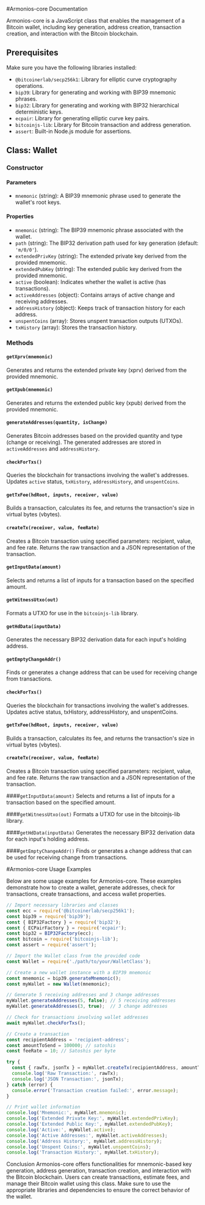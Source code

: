 #Armonios-core Documentation

Armonios-core is a JavaScript class that enables the management of a Bitcoin wallet, including key generation, address creation, transaction creation, and interaction with the Bitcoin blockchain.

## Prerequisites

Make sure you have the following libraries installed:

- `@bitcoinerlab/secp256k1`: Library for elliptic curve cryptography operations.
- `bip39`: Library for generating and working with BIP39 mnemonic phrases.
- `bip32`: Library for generating and working with BIP32 hierarchical deterministic keys.
- `ecpair`: Library for generating elliptic curve key pairs.
- `bitcoinjs-lib`: Library for Bitcoin transaction and address generation.
- `assert`: Built-in Node.js module for assertions.

## Class: Wallet

### Constructor

#### Parameters

- `mnemonic` (string): A BIP39 mnemonic phrase used to generate the wallet's root keys.

#### Properties

- `mnemonic` (string): The BIP39 mnemonic phrase associated with the wallet.
- `path` (string): The BIP32 derivation path used for key generation (default: `'m/0/0'`).
- `extendedPrivKey` (string): The extended private key derived from the provided mnemonic.
- `extendedPubKey` (string): The extended public key derived from the provided mnemonic.
- `active` (boolean): Indicates whether the wallet is active (has transactions).
- `activeAddresses` (object): Contains arrays of active change and receiving addresses.
- `addressHistory` (object): Keeps track of transaction history for each address.
- `unspentCoins` (array): Stores unspent transaction outputs (UTXOs).
- `txHistory` (array): Stores the transaction history.

### Methods

#### `getXprv(mnemonic)`

Generates and returns the extended private key (xprv) derived from the provided mnemonic.

#### `getXpub(mnemonic)`

Generates and returns the extended public key (xpub) derived from the provided mnemonic.

#### `generateAddresses(quantity, isChange)`

Generates Bitcoin addresses based on the provided quantity and type (change or receiving). The generated addresses are stored in `activeAddresses` and `addressHistory`.

#### `checkForTxs()`

Queries the blockchain for transactions involving the wallet's addresses. Updates `active` status, `txHistory`, `addressHistory`, and `unspentCoins`.

#### `getTxFee(hdRoot, inputs, receiver, value)`

Builds a transaction, calculates its fee, and returns the transaction's size in virtual bytes (vbytes).

#### `createTx(receiver, value, feeRate)`

Creates a Bitcoin transaction using specified parameters: recipient, value, and fee rate. Returns the raw transaction and a JSON representation of the transaction.

#### `getInputData(amount)`

Selects and returns a list of inputs for a transaction based on the specified amount.

#### `getWitnessUtxo(out)`

Formats a UTXO for use in the `bitcoinjs-lib` library.

#### `getHdData(inputData)`

Generates the necessary BIP32 derivation data for each input's holding address.

#### `getEmptyChangeAddr()`

Finds or generates a change address that can be used for receiving change from transactions.

#### `checkForTxs()`
Queries the blockchain for transactions involving the wallet's addresses. Updates active status, txHistory, addressHistory, and unspentCoins.

#### `getTxFee(hdRoot, inputs, receiver, value)`
Builds a transaction, calculates its fee, and returns the transaction's size in virtual bytes (vbytes).

#### `createTx(receiver, value, feeRate)`
Creates a Bitcoin transaction using specified parameters: recipient, value, and fee rate. Returns the raw transaction and a JSON representation of the transaction.

####`getInputData(amount)`
Selects and returns a list of inputs for a transaction based on the specified amount.

####`getWitnessUtxo(out)`
Formats a UTXO for use in the bitcoinjs-lib library.

####`getHdData(inputData)`
Generates the necessary BIP32 derivation data for each input's holding address.

####`getEmptyChangeAddr()`
Finds or generates a change address that can be used for receiving change from transactions.

#Armonios-core Usage Examples

Below are some usage examples for Armonios-core. These examples demonstrate how to create a wallet, generate addresses, check for transactions, create transactions, and access wallet properties.


```javascript
// Import necessary libraries and classes
const ecc = require('@bitcoinerlab/secp256k1');
const bip39 = require('bip39');
const { BIP32Factory } = require('bip32');
const { ECPairFactory } = require('ecpair');
const bip32 = BIP32Factory(ecc);
const bitcoin = require('bitcoinjs-lib');
const assert = require('assert');

// Import the Wallet class from the provided code
const Wallet = require('./path/to/your/WalletClass');

// Create a new wallet instance with a BIP39 mnemonic
const mnemonic = bip39.generateMnemonic();
const myWallet = new Wallet(mnemonic);

// Generate 5 receiving addresses and 3 change addresses
myWallet.generateAddresses(5, false); // 5 receiving addresses
myWallet.generateAddresses(3, true);  // 3 change addresses

// Check for transactions involving wallet addresses
await myWallet.checkForTxs();

// Create a transaction
const recipientAddress = 'recipient-address';
const amountToSend = 100000; // satoshis
const feeRate = 10; // Satoshis per byte

try {
  const { rawTx, jsonTx } = myWallet.createTx(recipientAddress, amountToSend, feeRate);
  console.log('Raw Transaction:', rawTx);
  console.log('JSON Transaction:', jsonTx);
} catch (error) {
  console.error('Transaction creation failed:', error.message);
}

// Print wallet information
console.log('Mnemonic:', myWallet.mnemonic);
console.log('Extended Private Key:', myWallet.extendedPrivKey);
console.log('Extended Public Key:', myWallet.extendedPubKey);
console.log('Active:', myWallet.active);
console.log('Active Addresses:', myWallet.activeAddresses);
console.log('Address History:', myWallet.addressHistory);
console.log('Unspent Coins:', myWallet.unspentCoins);
console.log('Transaction History:', myWallet.txHistory);
```
Conclusion
Armonios-core offers functionalities for mnemonic-based key generation, address generation, transaction creation, and interaction with the Bitcoin blockchain. Users can create transactions, estimate fees, and manage their Bitcoin wallet using this class. Make sure to use the appropriate libraries and dependencies to ensure the correct behavior of the wallet.
